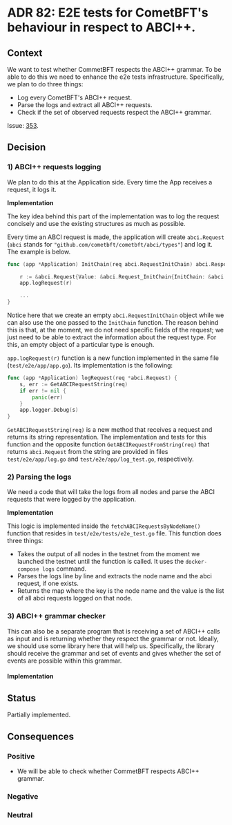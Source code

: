 # ADR 82: E2E tests for CometBFT's behaviour in respect to ABCI++.

## Context

We want to test whether CommetBFT respects the ABCI++ grammar. To be able to do this we need to enhance the e2e tests infrastructure. Specifically, we 
plan to do three things:

- Log every CometBFT's ABCI++ request.
- Parse the logs and extract all ABCI++ requests.
- Check if the set of observed requests respect the ABCI++ grammar.

Issue: [353](https://github.com/cometbft/cometbft/issues/353).


## Decision

### 1) ABCI++ requests logging
We plan to do this at the Application side. Every time the App receives a request, it logs it.

<strong>Implementation</strong>

The key idea behind this part of the implementation was to log the request concisely and use the existing structures as much as possible. 

Every time an ABCI request is made, the application will create `abci.Request` (`abci` stands for `"github.com/cometbft/cometbft/abci/types"`) and log it. The example is below.  

```go
func (app *Application) InitChain(req abci.RequestInitChain) abci.ResponseInitChain {

	r := &abci.Request{Value: &abci.Request_InitChain{InitChain: &abci.RequestInitChain{}}}
	app.logRequest(r)

	...
}
```
Notice here that we create an empty `abci.RequestInitChain` object while we can also use the one passed to the `InitChain` function. The reason behind this is that, at the moment, we do not need specific fields of the request; we just need to be able to extract the information about the request type. For this, an empty object of a particular type is enough. 

`app.logRequest(r)` function is a new function implemented in the same file (`test/e2e/app/app.go`). Its implementation is the following: 

```go
func (app *Application) logRequest(req *abci.Request) {
	s, err := GetABCIRequestString(req)
	if err != nil {
		panic(err)
	}
	app.logger.Debug(s)
}
```

`GetABCIRequestString(req)` is a new method that receives a request and returns its string representation. The implementation and tests for this function and the opposite function `GetABCIRequestFromString(req)`
that returns `abci.Request` from the string are provided in files `test/e2e/app/log.go` and `test/e2e/app/log_test.go`, respectively. 


### 2) Parsing the logs
We need a code that will take the logs from all nodes and parse the ABCI requests that were logged by the application. 

<strong>Implementation</strong>

This logic is implemented inside the `fetchABCIRequestsByNodeName()` function that resides in `test/e2e/tests/e2e_test.go` file. This function does three things:
- Takes the output of all nodes in the testnet from the moment we launched the testnet until the function is called. It uses the `docker-compose logs` command. 
- Parses the logs line by line and extracts the node name and the abci request, if one exists.
- Returns the map where the key is the node name and the value is the list of all abci requests logged on that node. 
 

### 3) ABCI++ grammar checker
This can also be a separate program that is receiving a set of ABCI++ calls as input and is returning whether they respect the grammar or not. Ideally, we should use some library here that will help us. Specifically, the library should receive the grammar and set of events and gives whether the set of events are possible within this grammar. 

#### Implementation

## Status

Partially implemented.

## Consequences

### Positive
- We will be able to check whether CommetBFT respects ABCI++ grammar. 
### Negative

### Neutral

